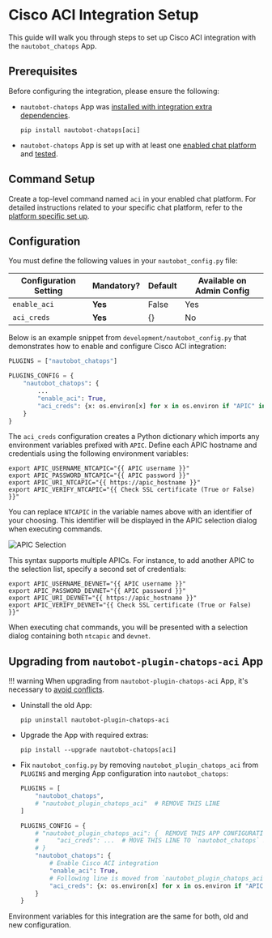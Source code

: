 # Cisco ACI Integration Setup

This guide will walk you through steps to set up Cisco ACI integration with the `nautobot_chatops` App.

## Prerequisites

Before configuring the integration, please ensure the following:

- `nautobot-chatops` App was [installed with integration extra dependencies](../install.md#installation-guide).
    ```shell
    pip install nautobot-chatops[aci]
    ```
- `nautobot-chatops` App is set up with at least one [enabled chat platform](../install.md#chat-platforms-configuration) and [tested](./../install.md#test-your-chatbot).

## Command Setup

Create a top-level command named `aci` in your enabled chat platform. For detailed instructions related to your specific chat platform, refer to the [platform specific set up](../install.md#chat-platforms-configuration).

## Configuration

You must define the following values in your `nautobot_config.py` file:

| Configuration Setting | Mandatory? | Default | Available on Admin Config |
| --------------------- | ---------- | ------- | ------------------------- |
| `enable_aci`          | **Yes**    | False   | Yes                       |
| `aci_creds`           | **Yes**    | {}      | No                        |

Below is an example snippet from `development/nautobot_config.py` that demonstrates how to enable and configure Cisco ACI integration:

```python
PLUGINS = ["nautobot_chatops"]

PLUGINS_CONFIG = {
    "nautobot_chatops": {
        ...
        "enable_aci": True,
        "aci_creds": {x: os.environ[x] for x in os.environ if "APIC" in x},
    }
}
```

The `aci_creds` configuration creates a Python dictionary which imports any environment variables prefixed with `APIC`. Define each APIC hostname and credentials using the following environment variables:

```shell
export APIC_USERNAME_NTCAPIC="{{ APIC username }}"
export APIC_PASSWORD_NTCAPIC="{{ APIC password }}"
export APIC_URI_NTCAPIC="{{ https://apic_hostname }}"
export APIC_VERIFY_NTCAPIC="{{ Check SSL certificate (True or False) }}"
```

You can replace `NTCAPIC` in the variable names above with an identifier of your choosing. This identifier will be displayed in the APIC selection dialog when executing commands.

![APIC Selection](../../images/select-aci-cluster.png)

This syntax supports multiple APICs. For instance, to add another APIC to the selection list, specify a second set of credentials:

```shell
export APIC_USERNAME_DEVNET="{{ APIC username }}"
export APIC_PASSWORD_DEVNET="{{ APIC password }}"
export APIC_URI_DEVNET="{{ https://apic_hostname }}"
export APIC_VERIFY_DEVNET="{{ Check SSL certificate (True or False) }}"
```

When executing chat commands, you will be presented with a selection dialog containing both `ntcapic` and `devnet`.

## Upgrading from `nautobot-plugin-chatops-aci` App

!!! warning
    When upgrading from `nautobot-plugin-chatops-aci` App, it's necessary to [avoid conflicts](../install.md#potential-apps-conflicts).

- Uninstall the old App:
    ```shell
    pip uninstall nautobot-plugin-chatops-aci
    ```
- Upgrade the App with required extras:
    ```shell
    pip install --upgrade nautobot-chatops[aci]
    ```
- Fix `nautobot_config.py` by removing `nautobot_plugin_chatops_aci` from `PLUGINS` and merging App configuration into `nautobot_chatops`:
    ```python
    PLUGINS = [
        "nautobot_chatops",
        # "nautobot_plugin_chatops_aci"  # REMOVE THIS LINE
    ]

    PLUGINS_CONFIG = {
        # "nautobot_plugin_chatops_aci": {  REMOVE THIS APP CONFIGURATION
        #     "aci_creds": ...  # MOVE THIS LINE TO `nautobot_chatops` SECTION
        # }
        "nautobot_chatops": {
            # Enable Cisco ACI integration
            "enable_aci": True,
            # Following line is moved from `nautobot_plugin_chatops_aci`
            "aci_creds": {x: os.environ[x] for x in os.environ if "APIC" in x},
        }
    }
    ```

Environment variables for this integration are the same for both, old and new configuration.
